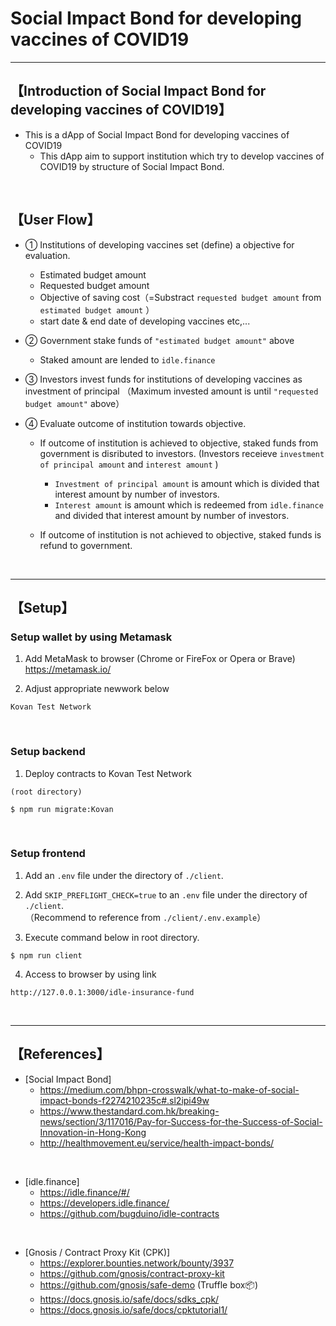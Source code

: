 # Social Impact Bond for developing vaccines of COVID19

***
## 【Introduction of Social Impact Bond for developing vaccines of COVID19】
- This is a dApp of Social Impact Bond for developing vaccines of COVID19
  - This dApp aim to support institution which try to develop vaccines of COVID19 by structure of Social Impact Bond.

&nbsp;

## 【User Flow】
- ① Institutions of developing vaccines set (define) a objective for evaluation.
  - Estimated budget amount
  - Requested budget amount
  - Objective of saving cost（=Substract `requested budget amount` from `estimated budget amount` ）
  - start date & end date of developing vaccines
    etc,...


- ② Government stake funds of `"estimated budget amount"` above
  - Staked amount are lended to `idle.finance`

- ③ Investors invest funds for institutions of developing vaccines as investment of principal
  （Maximum invested amount is until `"requested budget amount"` above）

- ④ Evaluate outcome of institution towards objective.
  - If outcome of institution is achieved to objective, staked funds from government is disributed to investors. (Investors receieve `investment of principal amount` and `interest amount` )
    - `Investment of principal amount` is amount which is divided that interest amount by number of investors.
    - `Interest amount` is amount which is redeemed from `idle.finance` and divided that interest amount by number of investors.

  - If outcome of institution is not achieved to objective, staked funds is refund to government.

&nbsp;

***

## 【Setup】
### Setup wallet by using Metamask
1. Add MetaMask to browser (Chrome or FireFox or Opera or Brave)    
https://metamask.io/  


2. Adjust appropriate newwork below 
```
Kovan Test Network
```

&nbsp;


### Setup backend
1. Deploy contracts to Kovan Test Network
```
(root directory)

$ npm run migrate:Kovan
```

&nbsp;


### Setup frontend
1. Add an `.env` file under the directory of `./client`.

2. Add `SKIP_PREFLIGHT_CHECK=true` to an `.env` file under the directory of `./client`.    
（Recommend to reference from `./client/.env.example`）

3. Execute command below in root directory.
```
$ npm run client
```

4. Access to browser by using link 
```
http://127.0.0.1:3000/idle-insurance-fund
```

&nbsp;


***

## 【References】
- [Social Impact Bond]
  - https://medium.com/bhpn-crosswalk/what-to-make-of-social-impact-bonds-f2274210235c#.sl2ipi49w
  - https://www.thestandard.com.hk/breaking-news/section/3/117016/Pay-for-Success-for-the-Success-of-Social-Innovation-in-Hong-Kong
  - http://healthmovement.eu/service/health-impact-bonds/


<br>

- [idle.finance]
  - https://idle.finance/#/
  - https://developers.idle.finance/
  - https://github.com/bugduino/idle-contracts

<br>

- [Gnosis / Contract Proxy Kit (CPK)]
  - https://explorer.bounties.network/bounty/3937
  - https://github.com/gnosis/contract-proxy-kit
  - https://github.com/gnosis/safe-demo (Truffle box📦)
  - https://docs.gnosis.io/safe/docs/sdks_cpk/
  - https://docs.gnosis.io/safe/docs/cpktutorial1/
